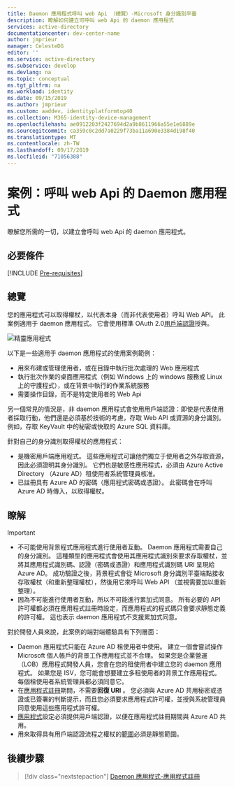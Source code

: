 ```yaml
---
title: Daemon 應用程式呼叫 web Api （總覽）-Microsoft 身分識別平臺
description: 瞭解如何建立可呼叫 web Api 的 daemon 應用程式
services: active-directory
documentationcenter: dev-center-name
author: jmprieur
manager: CelesteDG
editor: ''
ms.service: active-directory
ms.subservice: develop
ms.devlang: na
ms.topic: conceptual
ms.tgt_pltfrm: na
ms.workload: identity
ms.date: 09/15/2019
ms.author: jmprieur
ms.custom: aaddev, identityplatformtop40
ms.collection: M365-identity-device-management
ms.openlocfilehash: ae0912203f2427694d2a9b8611966a55e1e6889e
ms.sourcegitcommit: ca359c0c2dd7a0229f73ba11a690e3384d198f40
ms.translationtype: MT
ms.contentlocale: zh-TW
ms.lasthandoff: 09/17/2019
ms.locfileid: "71056388"
---
```

# <a name="scenario-daemon-application-that-calls-web-apis"></a>案例：呼叫 web Api 的 Daemon 應用程式

瞭解您所需的一切，以建立會呼叫 web Api 的 daemon 應用程式。

## <a name="prerequisites"></a>必要條件

[!INCLUDE [Pre-requisites](../../../includes/active-directory-develop-scenarios-prerequisites.md)]

## <a name="overview"></a>總覽

您的應用程式可以取得權杖，以代表本身（而非代表使用者）呼叫 Web API。 此案例適用于 daemon 應用程式。 它會使用標準 OAuth 2.0[用戶端認證](v2-oauth2-client-creds-grant-flow.md)授與。

![精靈應用程式](./media/scenario-daemon-app/daemon-app.svg)

以下是一些適用于 daemon 應用程式的使用案例範例：

- 用來布建或管理使用者，或在目錄中執行批次處理的 Web 應用程式
- 執行批次作業的桌面應用程式（例如 Windows 上的 windows 服務或 Linux 上的守護程式），或在背景中執行的作業系統服務
- 需要操作目錄，而不是特定使用者的 Web Api

另一個常見的情況是，非 daemon 應用程式會使用用戶端認證：即使是代表使用者採取行動，他們還是必須基於技術的考慮，存取 Web API 或資源的身分識別。 例如，存取 KeyVault 中的秘密或快取的 Azure SQL 資料庫。

針對自己的身分識別取得權杖的應用程式：

- 是機密用戶端應用程式。 這些應用程式可讓他們獨立于使用者之外存取資源，因此必須證明其身分識別。 它們也是敏感性應用程式，必須由 Azure Active Directory （Azure AD）租使用者系統管理員核准。
- 已註冊具有 Azure AD 的密碼（應用程式密碼或憑證）。 此密碼會在呼叫 Azure AD 時傳入，以取得權杖。

## <a name="specifics"></a>瞭解

> [!IMPORTANT]
>
> - 不可能使用背景程式應用程式進行使用者互動。 Daemon 應用程式需要自己的身分識別。 這種類型的應用程式會使用其應用程式識別來要求存取權杖，並將其應用程式識別碼、認證（密碼或憑證）和應用程式識別碼 URI 呈現給 Azure AD。 成功驗證之後，背景程式會從 Microsoft 身分識別平臺端點接收存取權杖（和重新整理權杖），然後用它來呼叫 Web API （並視需要加以重新整理）。
> - 因為不可能進行使用者互動，所以不可能進行累加式同意。 所有必要的 API 許可權都必須在應用程式註冊時設定，而應用程式的程式碼只會要求靜態定義的許可權。 這也表示 daemon 應用程式不支援累加式同意。

對於開發人員來說，此案例的端對端體驗具有下列層面：

- Daemon 應用程式只能在 Azure AD 租使用者中使用。 建立一個會嘗試操作 Microsoft 個人帳戶的背景工作應用程式並不合理。 如果您是企業營運（LOB）應用程式開發人員，您會在您的租使用者中建立您的 daemon 應用程式。 如果您是 ISV，您可能會想要建立多租使用者的背景工作應用程式。 每個租使用者系統管理員都必須同意它。
- 在[應用程式註冊](./scenario-daemon-app-registration.md)期間，不需要**回復 URI** 。 您必須與 Azure AD 共用秘密或憑證或已簽署的判斷提示，而且您必須要求應用程式許可權，並授與系統管理員同意使用這些應用程式許可權。
- [應用程式](./scenario-daemon-app-configuration.md)設定必須提供用戶端認證，以便在應用程式註冊期間與 Azure AD 共用。
- 用來取得具有用戶端認證流程之權杖的[範圍](scenario-daemon-acquire-token.md#scopes-to-request)必須是靜態範圍。

## <a name="next-steps"></a>後續步驟

> [!div class="nextstepaction"]
> [Daemon 應用程式-應用程式註冊](./scenario-daemon-app-registration.md)
